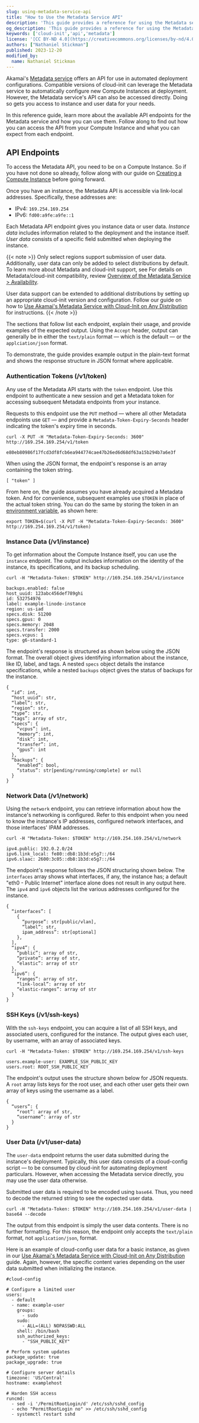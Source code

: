 ```yaml
---
slug: using-metadata-service-api
title: "How to Use the Metadata Service API"
description: 'This guide provides a reference for using the Metadata service API directly.'
og_description: 'This guide provides a reference for using the Metadata service API directly.'
keywords: ['cloud-init','api','metadata']
license: '[CC BY-ND 4.0](https://creativecommons.org/licenses/by-nd/4.0)'
authors: ["Nathaniel Stickman"]
published: 2023-12-20
modified_by:
  name: Nathaniel Stickman
---
```


Akamai's [Metadata service](/docs/products/compute/compute-instances/guides/metadata/) offers an API for use in automated deployment configurations. Compatible versions of cloud-init can leverage the Metadata service to automatically configure new Compute Instances at deployment. However, the Metadata service's API can also be accessed directly. Doing so gets you access to instance and user data for your needs.

In this reference guide, learn more about the available API endpoints for the Metadata service and how you can use them. Follow along to find out how you can access the API from your Compute Instance and what you can expect from each endpoint.

## API Endpoints

To access the Metadata API, you need to be on a Compute Instance. So if you have not done so already, follow along with our guide on [Creating a Compute Instance](/docs/guides/creating-a-compute-instance/) before going forward.

Once you have an instance, the Metadata API is accessible via link-local addresses. Specifically, these addresses are:

- IPv4: `169.254.169.254`
- IPv6: `fd00:a9fe:a9fe::1`

Each Metadata API endpoint gives you instance data or user data. *Instance data* includes information related to the deployment and the instance itself. *User data* consists of a specific field submitted when deploying the instance.

{{< note >}}
Only select regions support submission of user data. Additionally, user data can only be added to select distributions by default. To learn more about Metadata and cloud-init support, see For details on Metadata/cloud-init compatibility, review [Overview of the Metadata Service > Availability](/docs/products/compute/compute-instances/guides/metadata/#availability).

User data support can be extended to additional distributions by setting up an appropriate cloud-init version and configuration. Follow our guide on how to [Use Akamai's Metadata Service with Cloud-Init on Any Distribution](/docs/guides/using-metadata-cloud-init-on-any-distribution/) for instructions.
{{< /note >}}

The sections that follow list each endpoint, explain their usage, and provide examples of the expected output. Using the `Accept` header, output can generally be in either the `text/plain` format — which is the default — or the `applciation/json` format.

To demonstrate, the guide provides example output in the plain-text format and shows the response structure in JSON format where applicable.

### Authentication Tokens (/v1/token)

Any use of the Metadata API starts with the `token` endpoint. Use this endpoint to authenticate a new session and get a Metadata token for accessing subsequent Metadata endpoints from your instance.

Requests to this endpoint use the `PUT` method — where all other Metadata endpoints use `GET` — and provide a `Metadata-Token-Expiry-Seconds` header indicating the token's expiry time in seconds.

```command
curl -X PUT -H "Metadata-Token-Expiry-Seconds: 3600" http://169.254.169.254/v1/token
```

```output
e80eb80986f17fcd3df8fcb6ea944774cae47b26ed6d68df63a15b294b7a6e3f
```

When using the JSON format, the endpoint's response is an array containing the token string.

```output
[ "token" ]
```

From here on, the guide assumes you have already acquired a Metadata token. And for convenience, subsequent examples use `$TOKEN` in place of the actual token string. You can do the same by storing the token in an [environment variable](/docs/guides/how-to-set-linux-environment-variables/), as shown here:

```command
export TOKEN=$(curl -X PUT -H "Metadata-Token-Expiry-Seconds: 3600" http://169.254.169.254/v1/token)
```

### Instance Data (/v1/instance)

To get information about the Compute Instance itself, you can use the `instance` endpoint. The output includes information on the identity of the instance, its specifications, and its backup scheduling.

```command
curl -H "Metadata-Token: $TOKEN" http://169.254.169.254/v1/instance
```

```output
backups.enabled: false
host_uuid: 123abc456def789ghi
id: 532754976
label: example-linode-instance
region: us-iad
specs.disk: 51200
specs.gpus: 0
specs.memory: 2048
specs.transfer: 2000
specs.vcpus: 1
type: g6-standard-1
```

The endpoint's response is structured as shown below using the JSON format. The overall object gives identifying information about the instance, like ID, label, and tags. A nested `specs` object details the instance specifications, while a nested `backups` object gives the status of backups for the instance.

```output
{
  “id”: int,
  “host_uuid”: str,
  “label”: str,
  “region”: str,
  “type”: str,
  “tags”: array of str,
  “specs”: {
    “vcpus”: int,
    “memory”: int,
    “disk”: int,
    “transfer”: int,
    “gpus”: int
  },
  “backups”: {
    “enabled”: bool,
    “status”: str[pending/running/complete] or null
  }
}
```

### Network Data (/v1/network)

Using the `network` endpoint, you can retrieve information about how the instance's networking is configured. Refer to this endpoint when you need to know the instance's IP addresses, configured network interfaces, and those interfaces' IPAM addresses.

```command
curl -H "Metadata-Token: $TOKEN" http://169.254.169.254/v1/network
```

```output
ipv4.public: 192.0.2.0/24
ipv6.link_local: fe80::db8:1b3d:e5g7::/64
ipv6.slaac: 2600:3c05::db8:1b3d:e5g7::/64
```

The endpoint's response follows the JSON structuring shown below. The `interfaces` array shows what interfaces, if any, the instance has; a default "eth0 - Public Internet" interface alone does not result in any output here. The `ipv4` and `ipv6` objects list the various addresses configured for the instance.

```output
{
  “interfaces”: [
    {
      “purpose”: str[public/vlan],
      “label”: str,
      ipam_address”: str[optional]
    },
  ],
  “ipv4”: {
    “public”: array of str,
    “private”: array of str,
    “elastic”: array of str
  },
  “ipv6”: {
    “ranges”: array of str,
    “link-local”: array of str
    “elastic-ranges”: array of str
  }
}

```

### SSH Keys (/v1/ssh-keys)

With the `ssh-keys` endpoint, you can acquire a list of all SSH keys, and associated users, configured for the instance. The output gives each user, by username, with an array of associated keys.

```command
curl -H "Metadata-Token: $TOKEN" http://169.254.169.254/v1/ssh-keys
```

```output
users.example-user: EXAMPLE_SSH_PUBLIC_KEY
users.root: ROOT_SSH_PUBLIC_KEY
```

The endpoint's output uses the structure shown below for JSON requests. A `root` array lists keys for the root user, and each other user gets their own array of keys using the username as a label.

```output
{
  “users”: {
    “root”: array of str,
    “username”: array of str
  }
}
```

### User Data (/v1/user-data)

The `user-data` endpoint returns the user data submitted during the instance's deployment. Typically, this user data consists of a cloud-config script — to be consumed by cloud-init for automating deployment particulars. However, when accessing the Metadata service directly, you may use the user data otherwise.

Submitted user data is required to be encoded using `base64`. Thus, you need to decode the returned string to see the expected user data.

```command
curl -H "Metadata-Token: $TOKEN" http://169.254.169.254/v1/user-data | base64 --decode
```

The output from this endpoint is simply the user data contents. There is no further formatting. For this reason, the endpoint only accepts the `text/plain` format, not `application/json`, format.

Here is an example of cloud-config user data for a basic instance, as given in our [Use Akamai's Metadata Service with Cloud-Init on Any Distribution](/docs/guides/using-metadata-cloud-init-on-any-distribution/#deploy-an-instance-with-user-data) guide. Again, however, the specific content varies depending on the user data submitted when initializing the instance.

```output
#cloud-config

# Configure a limited user
users:
  - default
  - name: example-user
    groups:
      - sudo
    sudo:
      - ALL=(ALL) NOPASSWD:ALL
    shell: /bin/bash
    ssh_authorized_keys:
      - "SSH_PUBLIC_KEY"

# Perform system updates
package_update: true
package_upgrade: true

# Configure server details
timezone: 'US/Central'
hostname: examplehost

# Harden SSH access
runcmd:
  - sed -i '/PermitRootLogin/d' /etc/ssh/sshd_config
  - echo "PermitRootLogin no" >> /etc/ssh/sshd_config
  - systemctl restart sshd
```
